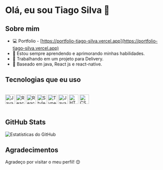 # Olá, eu sou Tiago Silva 👋

## Sobre mim
- 💻 Portfolio - [https://portfolio-tiago-silva.vercel.app](https://portfolio-tiago-silva.vercel.app)
- 🌱 Estou sempre aprendendo e aprimorando minhas habilidades.
- 💼 Trabalhando em um projeto para Delivery.
- 📍 Baseado em java, React js e react-native.

## Tecnologias que eu uso

<!-- Ícones de tecnologias. Você pode encontrar esses ícones em sites como https://simpleicons.org/ -->
<div style="display: inline_block"><br/>
  <img align="center" src="https://img.shields.io/badge/Java-ED8B00?style=for-the-badge&logo=openjdk&logoColor=white" alt="Java" height="30"/>
  <img align="center" src="https://img.shields.io/badge/React-20232A?style=for-the-badge&logo=react&logoColor=61DAFB" alt="React.js" height="30"/>
  <img align="center" src="https://img.shields.io/badge/React_Native-20232A?style=for-the-badge&logo=react&logoColor=61DAFB" alt="React Native" height="30"/>
  <img align="center" src="https://img.shields.io/badge/styled--components-DB7093?style=for-the-badge&logo=styled-components&logoColor=white" alt="Styled-component" height="30"/>
  <img align="center" src="https://img.shields.io/badge/TypeScript-007ACC?style=for-the-badge&logo=typescript&logoColor=white" alt="TypeScript" height="30"/>
  <img align="center" src="https://img.shields.io/badge/JavaScript-F7DF1E?style=for-the-badge&logo=javascript&logoColor=black" alt="JavaScript" height="30"/>
  <img align="center" src="https://img.shields.io/badge/HTML5-E34F26?style=for-the-badge&logo=html5&logoColor=white" alt="HTML5" height="30"/>
  <img align="center" src="https://img.shields.io/badge/CSS3-1572B6?style=for-the-badge&logo=css3&logoColor=white" alt="CSS3" height="30"/>
  <!-- Adicione mais ícones de tecnologias que você utiliza -->
</div><br/>

## GitHub Stats

<!-- Use o serviço https://github-readme-stats.vercel.app para gerar seu cartão de estatísticas do GitHub -->
![Estatísticas do GitHub](https://github-readme-stats.vercel.app/api?username=Tiago-Silva&show_icons=true&theme=dracula)

## Agradecimentos

Agradeço por visitar o meu perfil! 😊
